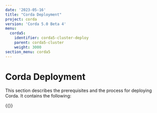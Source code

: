 ```yaml
---
date: '2023-05-16'
title: "Corda Deployment"
project: corda
version: 'Corda 5.0 Beta 4'
menu:
  corda5:
    identifier: corda5-cluster-deploy
    parent: corda5-cluster
    weight: 3000
section_menu: corda5
---
```

# Corda Deployment
This section describes the prerequisites and the process for deploying Corda.
It contains the following:

{{<childpages>}}
